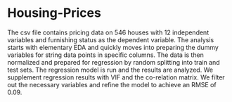 # Housing-Prices
The csv file contains pricing data on 546 houses with 12 independent variables and furnishing status as the dependent variable.
The analysis starts with elementary EDA and quickly moves into preparing the dummy variables for string data points in specific columns.
The data is then normalized and prepared for regression by random splitting into train and test sets.
The regression model is run and the results are analyzed. We supplement regression results with VIF and the co-relation matrix. We filter out the necessary variables and refine the model to achieve an RMSE of 0.09.
